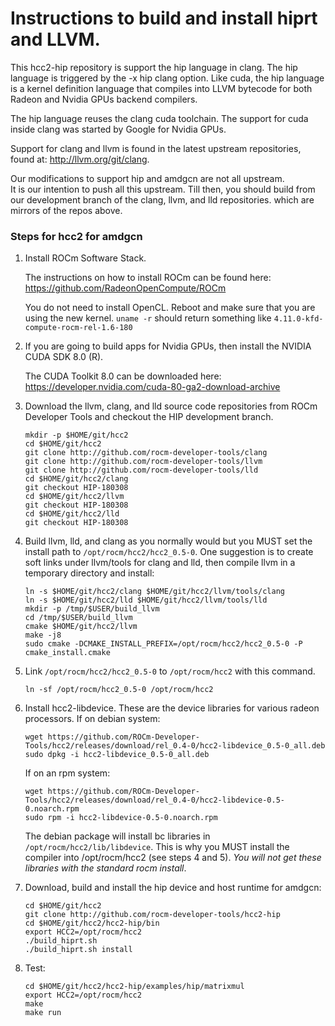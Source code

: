 # Instructions to build and install hiprt and LLVM.

This hcc2-hip repository is support the hip language in clang. 
The hip language is triggered by the -x hip clang option.
Like cuda, the hip language is a kernel definition language
that compiles into LLVM bytecode for both Radeon and Nvidia
GPUs backend compilers. 

The hip language reuses the clang cuda toolchain.
The support for cuda inside clang was started by Google for Nvidia
GPUs.  

Support for clang and llvm is found in the latest upstream 
repositories, found at:
<http://llvm.org/git/clang>.

Our modifications to support hip and amdgcn are not all upstream.  
It is our intention to push all this upstream. Till then, you should 
build from our development branch of the clang, llvm, and lld repositories. 
which are mirrors of the repos above. 

### Steps for hcc2 for amdgcn

1.  Install ROCm Software Stack.

    The instructions on how to install ROCm can be found here:
    <https://github.com/RadeonOpenCompute/ROCm>

    You do not need to install OpenCL. Reboot and make sure that you
    are using the new kernel.  `uname -r` should return something
    like `4.11.0-kfd-compute-rocm-rel-1.6-180`

2.  If you are going to build apps for Nvidia GPUs, then install the 
    NVIDIA CUDA SDK 8.0 (R).

    The CUDA Toolkit 8.0 can be downloaded here:
    <https://developer.nvidia.com/cuda-80-ga2-download-archive>

3.  Download the llvm, clang, and lld source code repositories from ROCm
    Developer Tools and checkout the HIP development branch.
    ```console
    mkdir -p $HOME/git/hcc2
    cd $HOME/git/hcc2
    git clone http://github.com/rocm-developer-tools/clang
    git clone http://github.com/rocm-developer-tools/llvm
    git clone http://github.com/rocm-developer-tools/lld
    cd $HOME/git/hcc2/clang
    git checkout HIP-180308
    cd $HOME/git/hcc2/llvm
    git checkout HIP-180308
    cd $HOME/git/hcc2/lld
    git checkout HIP-180308
    ```
4.  Build llvm, lld, and clang as you normally would but you MUST set the
    install path to `/opt/rocm/hcc2/hcc2_0.5-0`. One suggestion is to
    create soft links under llvm/tools for clang and lld, then compile
    llvm in a temporary directory and install:
    ```console
    ln -s $HOME/git/hcc2/clang $HOME/git/hcc2/llvm/tools/clang
    ln -s $HOME/git/hcc2/lld $HOME/git/hcc2/llvm/tools/lld
    mkdir -p /tmp/$USER/build_llvm
    cd /tmp/$USER/build_llvm
    cmake $HOME/git/hcc2/llvm
    make -j8
    sudo cmake -DCMAKE_INSTALL_PREFIX=/opt/rocm/hcc2/hcc2_0.5-0 -P cmake_install.cmake
    ```
5.  Link `/opt/rocm/hcc2/hcc2_0.5-0` to `/opt/rocm/hcc2` with this command.
    ```console
    ln -sf /opt/rocm/hcc2_0.5-0 /opt/rocm/hcc2
    ```
6.  Install hcc2-libdevice. These are the device libraries for various radeon processors.
    If on debian system:
    ```console
    wget https://github.com/ROCm-Developer-Tools/hcc2/releases/download/rel_0.4-0/hcc2-libdevice_0.5-0_all.deb
    sudo dpkg -i hcc2-libdevice_0.5-0_all.deb
    ```
    If on an rpm system:
    ```console
    wget https://github.com/ROCm-Developer-Tools/hcc2/releases/download/rel_0.4-0/hcc2-libdevice-0.5-0.noarch.rpm
    sudo rpm -i hcc2-libdevice-0.5-0.noarch.rpm
    ```
    The debian package will install bc libraries in `/opt/rocm/hcc2/lib/libdevice`.
    This is why you MUST install the compiler into /opt/rocm/hcc2 (see steps 4 and 5).
    *You will not get these libraries with the standard rocm install*.

7.  Download, build and install the hip device and host runtime for amdgcn:
    ```console
    cd $HOME/git/hcc2
    git clone http://github.com/rocm-developer-tools/hcc2-hip
    cd $HOME/git/hcc2/hcc2-hip/bin
    export HCC2=/opt/rocm/hcc2
    ./build_hiprt.sh
    ./build_hiprt.sh install
    ```
8. Test:
    ```console
    cd $HOME/git/hcc2/hcc2-hip/examples/hip/matrixmul
    export HCC2=/opt/rocm/hcc2
    make
    make run
    ```
			
